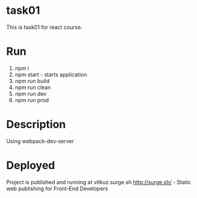 # task01
This is task01 for react course.

# Run
1. npm i
2. npm start - starts application
2. npm run build 
3. npm run clean
4. npm run dev
5. npm run prod

# Description
Using webpack-dev-server

# Deployed 
Project is published and running at vitkuz.surge.sh
http://surge.sh/ - Static web publishing for Front-End Developers
